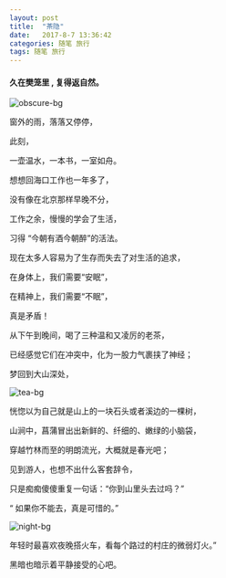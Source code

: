 ```yaml
---
layout: post
title:  "茶隐"
date:   2017-8-7 13:36:42
categories: 随笔 旅行
tags: 随笔 旅行
---
```

#### 久在樊笼里 , 复得返自然。

![obscure-bg](http://i.imgur.com/uu6eUsC.jpg)

窗外的雨，落落又停停，

此刻，

一壶温水，一本书，一室如舟。

想想回海口工作也一年多了，

没有像在北京那样早晚不分，

工作之余，慢慢的学会了生活，

习得 “今朝有酒今朝醉”的活法。

现在太多人容易为了生存而失去了对生活的追求，

在身体上，我们需要“安眠”，

在精神上，我们需要“不眠”，

真是矛盾！

从下午到晚间，喝了三种温和又凌厉的老茶，

已经感觉它们在冲突中，化为一股力气裹挟了神经；

梦回到大山深处，

![tea-bg](http://i.imgur.com/znMr7mJ.jpg)

恍惚以为自己就是山上的一块石头或者溪边的一棵树，

山涧中，菖蒲冒出出新鲜的、纤细的、嫩绿的小脑袋，

穿越竹林而至的明朗流光，大概就是春光吧；

见到游人，也想不出什么客套辞令，

只是痴痴傻傻重复一句话：“你到山里头去过吗？” 

“ 如果你不能去，真是可惜的。” 

![night-bg](http://i.imgur.com/s2O1iBo.jpg)

年轻时最喜欢夜晚搭火车，看每个路过的村庄的微弱灯火。”

黑暗也暗示着平静接受的心吧。